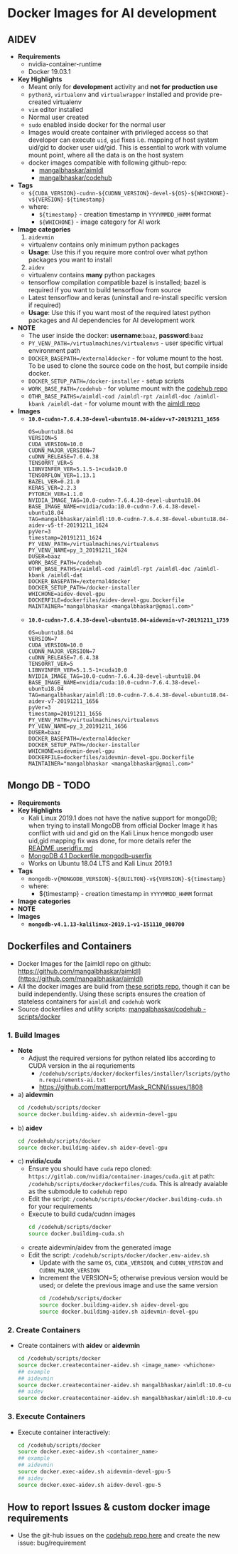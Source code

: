 # Docker Images for AI development

## AIDEV

* **Requirements**
  * nvidia-container-runtime
  * Docker 19.03.1
* **Key Highlights**
  * Meant only for **development** activity and **not for production use**
  * `python3`, `virtualenv` and `virtualwrapper` installed and provide pre-created virtualenv
  * `vim` editor installed
  * Normal user created
  * `sudo` enabled inside docker for the normal user
  * Images would create container with privileged access so that developer can execute `uid`, `gid` fixes i.e. mapping of host system uid/gid to docker user uid/gid. This is essential to work with volume mount point, where all the data is on the host system
  * docker images compatible with following github-repo:
    * [mangalbhaskar/aimldl](https://github.com/mangalbhaskar/aimldl)
    * [mangalbhaskar/codehub](https://github.com/mangalbhaskar/codehub)
* **Tags**
  * `${CUDA_VERSION}-cudnn-${CUDNN_VERSION}-devel-${OS}-${WHICHONE}-v${VERSION}-${timestamp}`
  * where:
    * `${timestamp}` - creation timestamp in `YYYYMMDD_HHMM` format
    * `${WHICHONE}` - image category for AI work
* **Image categories**
  1. `aidevmin`
    * virtualenv contains only minimum python packages
    * **Usage**: Use this if you require more control over what python packages you want to install
  2. `aidev`
    * virtualenv contains **many** python packages
    * tensorflow compilation compatible bazel is installed; bazel is required if you want to build tensorflow from source
    * Latest tensorflow and keras (uninstall and re-install specific version if required)
    * **Usage**: Use this if you want most of the required latest python packages and AI dependencies for AI development work
* **NOTE**
  * The user inside the docker: **username**:`baaz`, **password**:`baaz`
  * `PY_VENV_PATH=/virtualmachines/virtualenvs` - user specific virtual environment path
  * `DOCKER_BASEPATH=/external4docker` - for volume mount to the host. To be used to clone the source code on the host, but compile inside docker.
  * `DOCKER_SETUP_PATH=/docker-installer` - setup scripts
  * `WORK_BASE_PATH=/codehub` - for volume mount with the [codehub repo](https://github.com/mangalbhaskar/codehub)
  * `OTHR_BASE_PATHS=/aimldl-cod /aimldl-rpt /aimldl-doc /aimldl-kbank /aimldl-dat` - for volume mount with the [aimldl repo](https://github.com/mangalbhaskar/aimldl)
* **Images**
  * **`10.0-cudnn-7.6.4.38-devel-ubuntu18.04-aidev-v7-20191211_1656`**
    ```
    OS=ubuntu18.04
    VERSION=5
    CUDA_VERSION=10.0
    CUDNN_MAJOR_VERSION=7
    cuDNN_RELEASE=7.6.4.38
    TENSORRT_VER=5
    LIBNVINFER_VER=5.1.5-1+cuda10.0
    TENSORFLOW_VER=1.13.1
    BAZEL_VER=0.21.0
    KERAS_VER=2.2.3
    PYTORCH_VER=1.1.0
    NVIDIA_IMAGE_TAG=10.0-cudnn-7.6.4.38-devel-ubuntu18.04
    BASE_IMAGE_NAME=nvidia/cuda:10.0-cudnn-7.6.4.38-devel-ubuntu18.04
    TAG=mangalbhaskar/aimldl:10.0-cudnn-7.6.4.38-devel-ubuntu18.04-aidev-v5-tf-20191211_1624
    pyVer=3
    timestamp=20191211_1624
    PY_VENV_PATH=/virtualmachines/virtualenvs
    PY_VENV_NAME=py_3_20191211_1624
    DUSER=baaz
    WORK_BASE_PATH=/codehub
    OTHR_BASE_PATHS=/aimldl-cod /aimldl-rpt /aimldl-doc /aimldl-kbank /aimldl-dat
    DOCKER_BASEPATH=/external4docker
    DOCKER_SETUP_PATH=/docker-installer
    WHICHONE=aidev-devel-gpu
    DOCKERFILE=dockerfiles/aidev-devel-gpu.Dockerfile
    MAINTAINER="mangalbhaskar <mangalbhaskar@gmail.com>"
    ```
  * **`10.0-cudnn-7.6.4.38-devel-ubuntu18.04-aidevmin-v7-20191211_1739`**
    ```
    OS=ubuntu18.04
    VERSION=7
    CUDA_VERSION=10.0
    CUDNN_MAJOR_VERSION=7
    cuDNN_RELEASE=7.6.4.38
    TENSORRT_VER=5
    LIBNVINFER_VER=5.1.5-1+cuda10.0
    NVIDIA_IMAGE_TAG=10.0-cudnn-7.6.4.38-devel-ubuntu18.04
    BASE_IMAGE_NAME=nvidia/cuda:10.0-cudnn-7.6.4.38-devel-ubuntu18.04
    TAG=mangalbhaskar/aimldl:10.0-cudnn-7.6.4.38-devel-ubuntu18.04-aidev-v7-20191211_1656
    pyVer=3
    timestamp=20191211_1656
    PY_VENV_PATH=/virtualmachines/virtualenvs
    PY_VENV_NAME=py_3_20191211_1656
    DUSER=baaz
    DOCKER_BASEPATH=/external4docker
    DOCKER_SETUP_PATH=/docker-installer
    WHICHONE=aidevmin-devel-gpu
    DOCKERFILE=dockerfiles/aidevmin-devel-gpu.Dockerfile
    MAINTAINER="mangalbhaskar <mangalbhaskar@gmail.com>"
    ```

## Mongo DB - TODO

* **Requirements**
* **Key Highlights**
  * Kali Linux 2019.1 does not have the native support for mongoDB; when trying to install MongoDB from official Docker Image it has conflict with uid and gid on the Kali Linux hence mongodb user uid,gid mapping fix was done, for more details refer the  [README.useridfix.md](https://github.com/mangalbhaskar/mongo/blob/8c8a8c9bd1930ac70d22c10f8e1bf9312acc2e9a/README.useridfix.md)
  * [MongoDB 4.1 Dockerfile.mongodb-userfix](https://github.com/mangalbhaskar/mongo/blob/8c8a8c9bd1930ac70d22c10f8e1bf9312acc2e9a/4.1/Dockerfile.mongodb-userfix)
  * Works on Ubuntu 18.04 LTS and Kali Linux 2019.1
* **Tags**
  * `mongodb-v{MONGODB_VERSION}-${BUILTON}-v${VERSION}-${timestamp}`
  * where:
    * ${timestamp} - creation timestamp in `YYYYMMDD_HHMM` format
* **Image categories**
* **NOTE**
* **Images**
  * **`mongodb-v4.1.13-kalilinux-2019.1-v1-151110_000700`**


## Dockerfiles and Containers

* Docker Images for the [aimldl repo on github: https://github.com/mangalbhaskar/aimldl](https://github.com/mangalbhaskar/aimldl)
* All the docker images are build from [these scripts repo](https://github.com/mangalbhaskar/aimldl/tree/master/scripts/docker), though it can be build independently. Using these scripts ensures the creation of stateless containers for `aimldl` and `codehub` work
* Source dockerfiles and utility scripts: [mangalbhaskar/codehub - scripts/docker](https://github.com/mangalbhaskar/codehub/tree/master/scripts/docker)


### 1. **Build Images**

* **Note**
  * Adjust the required versions for python related libs according to CUDA version in the ai requriements
    * `/codehub/scripts/docker/dockerfiles/installer/lscripts/python.requirements-ai.txt`
    * https://github.com/matterport/Mask_RCNN/issues/1808
* a) **aidevmin**
  ```bash
  cd /codehub/scripts/docker
  source docker.buildimg-aidev.sh aidevmin-devel-gpu
  ```
* b) **aidev**
  ```bash
  cd /codehub/scripts/docker
  source docker.buildimg-aidev.sh aidev-devel-gpu
  ```
* c) **nvidia/cuda**
  * Ensure you should have `cuda` repo cloned: `https://gitlab.com/nvidia/container-images/cuda.git` at path: `/codehub/scripts/docker/dockerfiles/cuda`. This is already avaiable as the submodule to `codehub` repo
  * Edit the script: `/codehub/scripts/docker/docker.buildimg-cuda.sh` for your requirements
  * Execute to build cuda/cudnn images
    ```bash
    cd /codehub/scripts/docker
    source docker.buildimg-cuda.sh
    ```
  * create aidevmin/aidev from the generated image
  * Edit the script: `/codehub/scripts/docker/docker.env-aidev.sh`
    * Update with the same `OS`, `CUDA_VERSION`, and `CUDNN_VERSION` and `CUDNN_MAJOR_VERSION`
    * Increment the VERSION=5; otherwise previous version would be used; or delete the previous image and use the same version
      ```bash
      cd /codehub/scripts/docker
      source docker.buildimg-aidev.sh aidev-devel-gpu
      source docker.buildimg-aidev.sh aidevmin-devel-gpu
      ```


### 2. **Create Containers**

* Create containers with **aidev** or **aidevmin**
  ```bash
  cd /codehub/scripts/docker
  source docker.createcontainer-aidev.sh <image_name> <whichone>
  ## example
  ## aidevmin
  source docker.createcontainer-aidev.sh mangalbhaskar/aimldl:10.0-cudnn-7.6.4.38-devel-ubuntu18.04-aidevmin-v7-20191211_1739 aidevmin-devel-gpu
  ## aidev
  source docker.createcontainer-aidev.sh mangalbhaskar/aimldl:10.0-cudnn-7.6.4.38-devel-ubuntu18.04-aidev-v7-20191211_1656 aidev-devel-gpu
  ```


### 3. **Execute Containers**

* Execute container interactively:
  ```bash
  cd /codehub/scripts/docker
  source docker.exec-aidev.sh <container_name>
  ## example
  ## aidevmin
  source docker.exec-aidev.sh aidevmin-devel-gpu-5
  ## aidev
  source docker.exec-aidev.sh aidev-devel-gpu-5
  ```


## How to report Issues & custom docker image requirements

* Use the git-hub issues on the [codehub repo here](https://github.com/mangalbhaskar/codehub/issues) and create the new issue: bug/requirement
